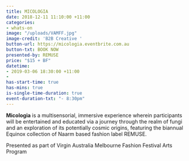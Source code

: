 ```yaml
---
title: MICOLOGIA
date: 2018-12-11 11:10:00 +11:00
categories:
- whats-on
image: "/uploads/VAMFF.jpg"
image-credit: 'B2B Creative '
button-url: https://micologia.eventbrite.com.au
button-txt: BOOK NOW
presented-by: REMUSE
price: "$15 + BF"
datetime:
- 2019-03-06 18:30:00 +11:00
- 
has-start-time: true
has-mins: true
is-single-time-duration: true
event-duration-txt: "- 8:30pm"
---
```


**Micologia** is a multisensorial, immersive experience wherein participants will be entertained and educated via a journey through the realm of fungi and an exploration of its potentially cosmic origins, featuring the biannual Equinox collection of Naarm based fashion label REMUSE. 

Presented as part of Virgin Australia Melbourne Fashion Festival Arts Program 
